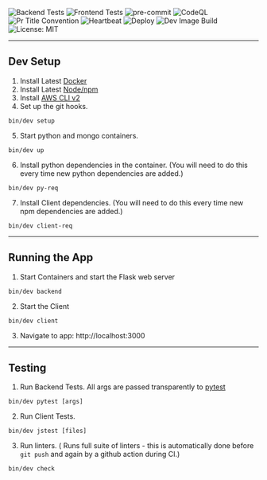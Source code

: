 ![Backend Tests](https://github.com/SyncM8/syncm8/actions/workflows/backendCI.yml/badge.svg)
![Frontend Tests](https://github.com/SyncM8/syncm8/actions/workflows/frontendCI.yml/badge.svg)
![pre-commit](https://github.com/SyncM8/syncm8/actions/workflows/pre-commit.yml/badge.svg)
![CodeQL](https://github.com/SyncM8/syncm8/actions/workflows/codeql-analysis.yml/badge.svg)
![Pr Title Convention](https://github.com/SyncM8/syncm8/actions/workflows/prTitle.yml/badge.svg)
![Heartbeat](https://github.com/SyncM8/syncm8/actions/workflows/heartbeat.yml/badge.svg)
![Deploy](https://github.com/SyncM8/syncm8/actions/workflows/CD.yml/badge.svg)
![Dev Image Build](https://github.com/SyncM8/syncm8/actions/workflows/devDockerBuild.yml/badge.svg)
![License: MIT](https://img.shields.io/badge/License-MIT-blue.svg)

---
## Dev Setup

1. Install Latest [Docker](https://docs.docker.com/get-docker/)
2. Install Latest [Node/npm](https://nodejs.org/en/download/)
3. Install [AWS CLI v2](https://docs.aws.amazon.com/cli/latest/userguide/getting-started-install.html)
4. Set up the git hooks.
```shell
bin/dev setup
```
5. Start python and mongo containers.
```shell
bin/dev up
```
6. Install python dependencies in the container. (You will need to do this every time new python dependencies are added.)
```shell
bin/dev py-req
```
7.  Install Client dependencies. (You will need to do this every time new npm dependencies are added.)
```shell
bin/dev client-req
```
---
## Running the App

1. Start Containers and start the Flask web server
```shell
bin/dev backend
```
2. Start the Client
```shell
bin/dev client
```
3. Navigate to app: http://localhost:3000

---
## Testing
1. Run Backend Tests. All args are passed transparently to [pytest](https://docs.pytest.org/en/6.2.x/getting-started.html)
```shell
bin/dev pytest [args]
```
2. Run Client Tests.
```shell
bin/dev jstest [files]
```
3. Run linters. ( Runs full suite of linters - this is automatically done before `git push` and again by a github action during CI.)
```shell
bin/dev check
```
